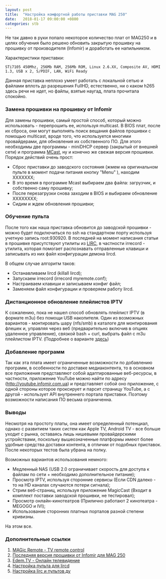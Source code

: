 ```yaml
---
layout: post
title:  "Настройка комфортной работы приставки MAG 250"
date:   2018-01-17 09:00:00 +0800
categories: stb
---
```


Не так давно в руки попало некоторое количество плат от MAG250 и в целях обучения было решено обновить закрытую прошивку на прошивку от производителя (Infomir) и доработать ее напильником.

Характеристики приставки:

```
STi7105 450Mhz, 256Mb RAM, 256Mb ROM, Linux 2.6.XX, Composite AV, HDMI 1.3, USB x 2, S/PDIF, LAN, WiFi Ready 
```

Данная приставка неплохо умеет работать с локальной сетью и файлами вплоть до разрешения FullHD, естественно, ни о каком h265 здесь речи не идет, но файлы, взятые наугад, плата прочитала спокойно.

### Замена прошивки на прошивку от Infomir

Для замены прошивки, самый простой способ, который можно использовать - перепрошить ее, используя multicast.
В BIOS плат, после их сброса, они могут выполнять поиск вещания файлов прошивки с помощью multicast, вроде того, что используется многими провайдерами, для обновления их собственного ПО.
Для этого необходимы две программы - miniDHCP сервер (закрытый от внешней сети) и программа [MCast](http://infomirpublic.s3.amazonaws.com/WIKI/mcast_v2.0.zip), ну и конечно же свежая версия прошивки. Порядок действий очень прост:

- Сброс приставки до заводского состояния (жмем на оригинальном пульте в момент подачи питания кнопку "Menu" ), находим ХХХХХХХ;
- В это время в программе Mcast выбираем два файла: загрузчик, и собственно саму прошивку;
- После перезагрузки снова заходим в BIOS и выбираем обновление ХХХХХХХХ;
- Сидим и ждем обновления прошивки;

### Обучение пульта

После того как наша приставка обновится до заводской прошивки - можно будет подключиться по ssh на стандартном порту используя учетную запись root:930920. В последней на момент написания статьи в прошивке присутствуют утилиты из [LIRC](http://www.lirc.org), в частности irrecord - утилита, которая помогает распознавать отправленные клавиши и записывать из них файл конфигурации демона lircd.

В общем случае алгоритм таков:

- Останавливаем lircd (killall lircd);
- Запускаем irrecord (irrecord myremote.conf);
- Настраиваем клавиши и записываем конфиг файл;
- Заменяем файл конфигурации и проверяем работу lircd.

### Дистанционное обновление плейлистов IPTV

К сожалению, пока не нашел способ обновлять плейлист IPTV (в формате m3u) без помощи USB накопителя. Один из возможных вариантов - монтировать шару (nfs/smb) в каталоге для монтирования флешек и, управляя через веб (предварительно включив в опциях удаленное управление), связкой bash + curl, выбрать файл с m3u плейлистом IPTV. (Подробнее о варианте [здесь](https://gist.github.com/g3rhard/2b36e66668cc5f6787a7281b749969ae))

### Добавление программ

Так как эта плата имеет ограниченные возможности по добавлению программ, в особенности по доставке медиаконтента, то в основном все приложения представляют собой адаптированные веб-ресурсы, в частности, приложение YouTube можно найти по адресу (http://youtube.infomir.com.ua) и представляет собой оно приложение, с одной стороны которое проксирует и парсит страницу YouTube, а с другой - использует API внутреннего портала приставки. Поэтому возможности написания ПО весьма ограниченна.

### Выводы

Несмотря на простоту платы, она имеет определенный потенциал, однако с развитием таких систем как Apple TV, Android TV - все больше уходит с рынка, оставаясь лишь нишевыми провайдерскими устройствами, поскольку вышеозначенные платформы имеют более удобные средства доставки контента, в отличии от подобных приставок. После некоторых тестов была убрана на полку. 

Возможных вариантов использования немного:

- Медленный NAS (USB 2.0 ограничивает скорость для доступа к файлам по сети + необходимо дополнительное питание);
- Просмотр IPTV, используя сторонние сервисы (Если CDN далеко - то на HD каналах случаются потери сигнала);
- Стрим веб-страниц, используя приложение MagicCast (Входит в комплект поставки заводской прошивки, не тестировал);
- Просмотр онлайн-кинотеатров (Прилично работают 2 кинотеатра - MEGOGO и IVI);
- Использование сторонних платных порталов разной степени кривизны.

На этом все.

### Дополнительные ссылки

1. [MAGic Remote - TV remote control](https://itunes.apple.com/ru/app/magic-remote-tv-remote-control/id972015388?mt=8)
2. [Последняя версия прошивки от Infomir для MAG 250](http://soft.infomir.com/mag250/)
3. [Edem.TV - Онлайн телевидение](https://edem.tv)
4. [Настройка пульта для lircd](https://vovanys.com/all/nastrojka-pulta-k-orange-pi-pc-i-openelec/)
5. [Настройка lirc и пультов ду](https://sites.google.com/site/axboct/prakticeskie-sovety/nastrojka-lirc-i-pultov-du-v-mythbuntu-ubuntu)